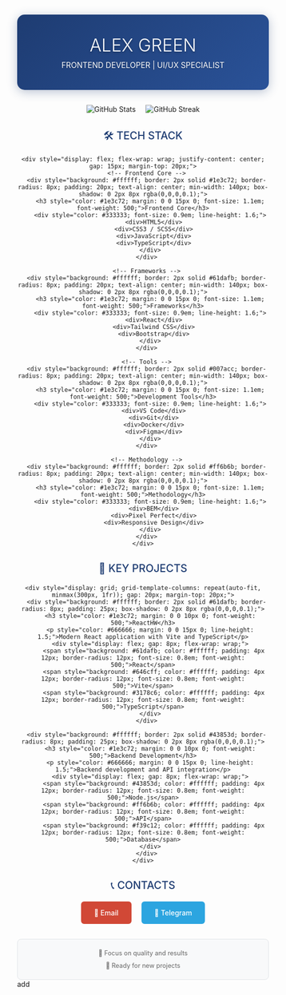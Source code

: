 <div align="center">
  
  <!-- Professional Banner -->
  <div style="background: linear-gradient(135deg, #1e3c72 0%, #2a5298 100%); padding: 40px; border-radius: 15px; margin-bottom: 30px; box-shadow: 0 4px 20px rgba(30,60,114,0.3);">
    <h1 style="color: #ffffff; font-size: 2.5em; font-weight: 300; margin: 0; text-shadow: 0 2px 4px rgba(0,0,0,0.3);">ALEX GREEN</h1>
    <p style="color: #ffffff; font-size: 1.1em; margin: 10px 0 0 0; text-shadow: 0 1px 2px rgba(0,0,0,0.3);">FRONTEND DEVELOPER | UI/UX SPECIALIST</p>
  </div>

  <!-- GitHub Statistics -->
  <div style="display: flex; justify-content: center; gap: 20px; margin-bottom: 30px;">
    <img src="https://github-readme-stats.vercel.app/api?username=Alex-Green-Oleksiy&show_icons=true&theme=default&bg_color=ffffff&text_color=333333&icon_color=1e3c72&border_color=e1e4e8&hide_border=false" alt="GitHub Stats" />
    <img src="https://github-readme-streak-stats.herokuapp.com/?user=Alex-Green-Oleksiy&theme=default&background=ffffff&stroke=1e3c72&ring=1e3c72&fire=ff6b6b&currStreakNum=333333&sideNums=333333&currStreakLabel=666666&sideLabels=666666&dates=999999" alt="GitHub Streak" />
  </div>

  <!-- Technologies -->
  <div style="margin-bottom: 30px;">
    <h2 style="color: #1e3c72; text-align: center; font-weight: 500; margin-bottom: 20px;">🛠️ TECH STACK</h2>
    
    <div style="display: flex; flex-wrap: wrap; justify-content: center; gap: 15px; margin-top: 20px;">
      <!-- Frontend Core -->
      <div style="background: #ffffff; border: 2px solid #1e3c72; border-radius: 8px; padding: 20px; text-align: center; min-width: 140px; box-shadow: 0 2px 8px rgba(0,0,0,0.1);">
        <h3 style="color: #1e3c72; margin: 0 0 15px 0; font-size: 1.1em; font-weight: 500;">Frontend Core</h3>
        <div style="color: #333333; font-size: 0.9em; line-height: 1.6;">
          <div>HTML5</div>
          <div>CSS3 / SCSS</div>
          <div>JavaScript</div>
          <div>TypeScript</div>
        </div>
      </div>

      <!-- Frameworks -->
      <div style="background: #ffffff; border: 2px solid #61dafb; border-radius: 8px; padding: 20px; text-align: center; min-width: 140px; box-shadow: 0 2px 8px rgba(0,0,0,0.1);">
        <h3 style="color: #1e3c72; margin: 0 0 15px 0; font-size: 1.1em; font-weight: 500;">Frameworks</h3>
        <div style="color: #333333; font-size: 0.9em; line-height: 1.6;">
          <div>React</div>
          <div>Tailwind CSS</div>
          <div>Bootstrap</div>
        </div>
      </div>

      <!-- Tools -->
      <div style="background: #ffffff; border: 2px solid #007acc; border-radius: 8px; padding: 20px; text-align: center; min-width: 140px; box-shadow: 0 2px 8px rgba(0,0,0,0.1);">
        <h3 style="color: #1e3c72; margin: 0 0 15px 0; font-size: 1.1em; font-weight: 500;">Development Tools</h3>
        <div style="color: #333333; font-size: 0.9em; line-height: 1.6;">
          <div>VS Code</div>
          <div>Git</div>
          <div>Docker</div>
          <div>Figma</div>
        </div>
      </div>

      <!-- Methodology -->
      <div style="background: #ffffff; border: 2px solid #ff6b6b; border-radius: 8px; padding: 20px; text-align: center; min-width: 140px; box-shadow: 0 2px 8px rgba(0,0,0,0.1);">
        <h3 style="color: #1e3c72; margin: 0 0 15px 0; font-size: 1.1em; font-weight: 500;">Methodology</h3>
        <div style="color: #333333; font-size: 0.9em; line-height: 1.6;">
          <div>BEM</div>
          <div>Pixel Perfect</div>
          <div>Responsive Design</div>
        </div>
      </div>
    </div>

  </div>

  <!-- Key Projects -->
  <div style="margin-bottom: 30px;">
    <h2 style="color: #1e3c72; text-align: center; font-weight: 500; margin-bottom: 20px;">📁 KEY PROJECTS</h2>
    
    <div style="display: grid; grid-template-columns: repeat(auto-fit, minmax(300px, 1fr)); gap: 20px; margin-top: 20px;">
      <div style="background: #ffffff; border: 2px solid #61dafb; border-radius: 8px; padding: 25px; box-shadow: 0 2px 8px rgba(0,0,0,0.1);">
        <h3 style="color: #1e3c72; margin: 0 0 10px 0; font-weight: 500;">ReactHW</h3>
        <p style="color: #666666; margin: 0 0 15px 0; line-height: 1.5;">Modern React application with Vite and TypeScript</p>
        <div style="display: flex; gap: 8px; flex-wrap: wrap;">
          <span style="background: #61dafb; color: #ffffff; padding: 4px 12px; border-radius: 12px; font-size: 0.8em; font-weight: 500;">React</span>
          <span style="background: #646cff; color: #ffffff; padding: 4px 12px; border-radius: 12px; font-size: 0.8em; font-weight: 500;">Vite</span>
          <span style="background: #3178c6; color: #ffffff; padding: 4px 12px; border-radius: 12px; font-size: 0.8em; font-weight: 500;">TypeScript</span>
        </div>
      </div>

      <div style="background: #ffffff; border: 2px solid #43853d; border-radius: 8px; padding: 25px; box-shadow: 0 2px 8px rgba(0,0,0,0.1);">
        <h3 style="color: #1e3c72; margin: 0 0 10px 0; font-weight: 500;">Backend Development</h3>
        <p style="color: #666666; margin: 0 0 15px 0; line-height: 1.5;">Backend development and API integration</p>
        <div style="display: flex; gap: 8px; flex-wrap: wrap;">
          <span style="background: #43853d; color: #ffffff; padding: 4px 12px; border-radius: 12px; font-size: 0.8em; font-weight: 500;">Node.js</span>
          <span style="background: #ff6b6b; color: #ffffff; padding: 4px 12px; border-radius: 12px; font-size: 0.8em; font-weight: 500;">API</span>
          <span style="background: #f39c12; color: #ffffff; padding: 4px 12px; border-radius: 12px; font-size: 0.8em; font-weight: 500;">Database</span>
        </div>
      </div>
    </div>

  </div>

  <!-- Contacts -->
  <div style="text-align: center; margin-bottom: 30px;">
    <h2 style="color: #1e3c72; font-weight: 500; margin-bottom: 20px;">📞 CONTACTS</h2>
    <div style="display: flex; justify-content: center; gap: 20px; margin-top: 20px;">
      <a href="mailto:your.email@example.com" style="background: #d14836; color: #ffffff; text-decoration: none; padding: 12px 24px; border-radius: 6px; font-weight: 500; border: 2px solid #d14836;">
        📧 Email
      </a>
      <a href="https://t.me/your_username" style="background: #2ca5e0; color: #ffffff; text-decoration: none; padding: 12px 24px; border-radius: 6px; font-weight: 500; border: 2px solid #2ca5e0;">
        💬 Telegram
      </a>
    </div>
  </div>

  <!-- Footer -->
  <div style="text-align: center; color: #666666; font-size: 0.9em; padding: 20px; background: #f8f9fa; border-radius: 8px; border: 1px solid #e1e4e8;">
    <p style="margin: 0 0 10px 0;">🎯 Focus on quality and results</p>
    <p style="margin: 0;">🚀 Ready for new projects</p>
  </div>

</div>
add
